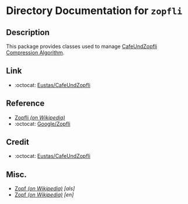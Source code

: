 # Directory Documentation for `zopfli`

## Description
This package provides classes used to manage [CafeUndZopfli Compression Algorithm](https://github.com/eustas/CafeUndZopfli).

## Link
- :octocat: [Eustas/CafeUndZopfli](https://github.com/eustas/CafeUndZopfli)

## Reference
- [Zopfli _(on Wikipedia)_](https://en.wikipedia.org/wiki/Zopfli)
- :octocat: [Google/Zopfli](https://github.com/google/zopfli)

## Credit
- :octocat: [Eustas/CafeUndZopfli](https://github.com/eustas/CafeUndZopfli)

## Misc.
- [Zopf _(on Wikipedia)_](https://als.wikipedia.org/wiki/Zopf) _[als]_
- [Zopf _(on Wikipedia)_](https://en.wikipedia.org/wiki/Zopf) _[en]_
